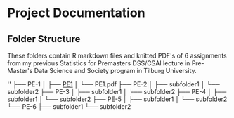 # Project Documentation

## Folder Structure

These folders contain R markdown files and knitted PDF's of 6 assignments from my previous Statistics for Premasters DSS/CSAI lecture in Pre-Master's Data Science and Society program in Tilburg University.

''
├── PE-1
│   ├── [PE1](PE1/PE1.Rmd)
│   └── PE1.pdf
├── PE-2
│   ├── subfolder1
│   └── subfolder2
├── PE-3
│   ├── subfolder1
│   └── subfolder2
├── PE-4
│   ├── subfolder1
│   └── subfolder2
├── PE-5
│   ├── subfolder1
│   └── subfolder2
└── PE-6
    ├── subfolder1
    └── subfolder2

